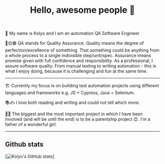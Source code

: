 <h1 align='center'> Hello, awesome people 👋</h1>
<br />

<p> 📛 My name is Kolyo and I am an automation QA Software Engineer</p>
<p> 🔴🟡🟢 QA stands for Quality Assurance.
Quality means the degree of perfection/excellence of something.
That something could be anything from a whole process to a single indivisible step/unit/spec.
Assurance means promise given with full confidence and responsibility.
As a professional, I assure software quality.
From manual testing to writing automation - this is what I enjoy doing, because it is challenging and fun at the same time.</p>
<hr>
<p> 🏗️ Currently my focus is on building test automation projects using different languages and frameworks e.g. JS + Cypress, Java + Selenium.</p>
<p> 📚✍️ I love both reading and writing and could not tell which more.</p>
<p> 👨‍👧 The biggest and the most important project in which I have been involved (and will be until the end) is to be a parentship project 😊.
  I'm a father of a wonderful girl. </p>
<hr>

## Github stats
[![Kolyo's GitHub stats](https://github-readme-stats.vercel.app/api?username=KolyoKolev&theme=algolia&show_icons=true)]
